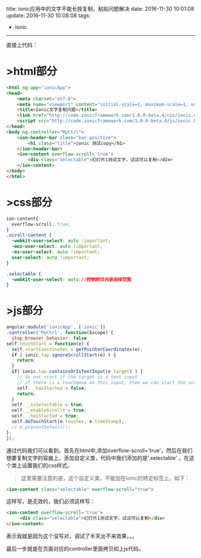 title: ionic应用中的文字不能长按复制、粘贴问题解决
date: 2016-11-30 10:01:08
update: 2016-11-30 10:08:08
tags:
- Ionic
---

直接上代码：

# >html部分

```html
<html ng-app="ionicApp">
<head>
    <meta charset="utf-8">
    <meta name="viewport" content="initial-scale=1, maximum-scale=1, user-scalable=no, width=device-width">
    <title>Ionic文字复制问题</title>
    <link href="http://code.ionicframework.com/1.0.0-beta.4/css/ionic.css" rel="stylesheet">
    <script src="http://code.ionicframework.com/1.0.0-beta.4/js/ionic.bundle.js"></script>
</head>
<body ng-controller="MyCtrl">
    <ion-header-bar class="bar-positive">
        <h1 class="title">ionic 测试copy</h1>
    </ion-header-bar>
    <ion-content overflow-scroll='true'>
        <div class="selectable">幻灯片1测试文字，试试可以复制</div>
    </ion-content>
</body>
</html>
```


# >css部分

```css
ion-content{
  overflow-scroll: true;
}
.scroll-content {
  -webkit-user-select: auto !important;
  -moz-user-select: auto !important;
  -ms-user-select: auto !important;
  user-select: auto !important;
}

.selectable {
  -webkit-user-select: auto;//控制网页内容选择范围
}
```

# >js部分

```javascript
angular.module('ionicApp', ['ionic'])
.controller('MyCtrl', function($scope) {
  stop_browser_behavior: false  
self.touchStart = function(e) {
  self.startCoordinates = getPointerCoordinates(e);
  if ( ionic.tap.ignoreScrollStart(e) ) {
    return;
  }
  if( ionic.tap.containsOrIsTextInput(e.target) ) {
    // do not start if the target is a text input
    // if there is a touchmove on this input, then we can start the scroll
    self.__hasStarted = false;
    return;
  }
  self.__isSelectable = true;
  self.__enableScrollY = true;
  self.__hasStarted = true;
  self.doTouchStart(e.touches, e.timeStamp);
  // e.preventDefault();
};
});

```

通过代码我们可以看到，首先在html中,添加overflow-scroll='true'，然后在我们想要复制文字的容器上，添加自定义类，代码中我们添加的是'.selectable' ，在这个类上设置我们的css样式。

>这里需要注意的是，这个自定义类，不能加在ionic的特定标签上。如下：

```html
<ion-content class="selectable" overflow-scroll="true">
```

这样写，是无效的，我们必须这样写：

```html
<ion-content overflow-scroll='true'> 
     <div class="selectable">幻灯片1测试文字，试试可以复制</div> 
</ion-content>
```

表示我就是因为这个没写对，调试了半天出不来效果。。。

最后一步就是在页面对应的controller里面拷贝如上js代码。
